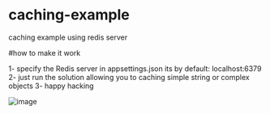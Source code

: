 # caching-example
caching example using redis server

#how to make it work

1- specify the Redis server in appsettings.json its by default: localhost:6379
2- just run the solution allowing you to caching simple string or complex objects
3- happy hacking 

![image](https://user-images.githubusercontent.com/10381246/117501942-726b1c00-af87-11eb-9eb7-ad0e5fee51bf.png)

